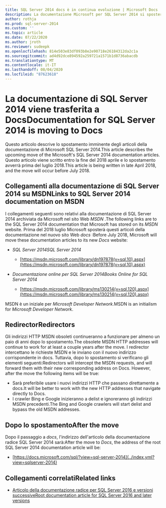```yaml
---
title: SQL Server 2014 docs è in continua evoluzione | Microsoft Docs
description: La documentazione Microsoft per SQL Server 2014 si sposterà prima del luglio 2018, da MSDN a qui in docs.
author: rothja
ms.prod: sql-server-2014
ms.custom: ''
ms.topic: article
ms.date: 07/22/2020
ms.author: jroth
ms.reviewer: sudeepk
ms.openlocfilehash: 814e503e83df093b8e2e90718e26184312da2c1a
ms.sourcegitcommit: ad4d92dce894592a259721a1571b1d8736abacdb
ms.translationtype: MT
ms.contentlocale: it-IT
ms.lasthandoff: 08/04/2020
ms.locfileid: "87623618"
---
```

# <a name="documentation-for-sql-server-2014-is-moving-to-docs"></a><span data-ttu-id="a7374-103">La documentazione di SQL Server 2014 viene trasferita a Docs</span><span class="sxs-lookup"><span data-stu-id="a7374-103">Documentation for SQL Server 2014 is moving to Docs</span></span>

<span data-ttu-id="a7374-104">Questo articolo descrive lo spostamento imminente degli articoli della documentazione di Microsoft SQL Server 2014.</span><span class="sxs-lookup"><span data-stu-id="a7374-104">This article describes the upcoming move of the Microsoft's SQL Server 2014 documentation articles.</span></span> <span data-ttu-id="a7374-105">Questo articolo viene scritto entro la fine del 2018 aprile e lo spostamento avverrà prima del luglio 2018.</span><span class="sxs-lookup"><span data-stu-id="a7374-105">This article is being written in late April 2018, and the move will occur before July 2018.</span></span>

## <a name="links-to-sql-server-2014-documentation-on-msdn"></a><span data-ttu-id="a7374-106">Collegamenti alla documentazione di SQL Server 2014 su MSDN</span><span class="sxs-lookup"><span data-stu-id="a7374-106">Links to SQL Server 2014 documentation on MSDN</span></span>

<span data-ttu-id="a7374-107">I collegamenti seguenti sono relativi alla documentazione di SQL Server 2014 archiviata da Microsoft nel sito Web *MSDN* .</span><span class="sxs-lookup"><span data-stu-id="a7374-107">The following links are to the SQL Server 2014 documentation that Microsoft has stored on its *MSDN* website.</span></span> <span data-ttu-id="a7374-108">Prima del 2018 luglio Microsoft sposterà questi articoli della documentazione nel nuovo sito Web *docs* :</span><span class="sxs-lookup"><span data-stu-id="a7374-108">Before July 2018, Microsoft will move these documentation articles to its new *Docs* website:</span></span>

- <span data-ttu-id="a7374-109">*SQL Server 2014*</span><span class="sxs-lookup"><span data-stu-id="a7374-109">*SQL Server 2014*</span></span>
    - [https://msdn.microsoft.com/library/dn197878(v=sql.10).aspx](https://msdn.microsoft.com/library/dn197878(v=sql.10).aspx)

- <span data-ttu-id="a7374-110">*Documentazione online per SQL Server 2014*</span><span class="sxs-lookup"><span data-stu-id="a7374-110">*Books Online for SQL Server 2014*</span></span>
    - [https://msdn.microsoft.com/library/ms130214(v=sql.120).aspx](https://msdn.microsoft.com/library/ms130214(v=sql.120).aspx)

<span data-ttu-id="a7374-111">MSDN è un iniziale per *Microsoft Developer Network*.</span><span class="sxs-lookup"><span data-stu-id="a7374-111">MSDN is an initialism for *Microsoft Developer Network*.</span></span>


## <a name="redirectors"></a><span data-ttu-id="a7374-112">Redirector</span><span class="sxs-lookup"><span data-stu-id="a7374-112">Redirectors</span></span>

<span data-ttu-id="a7374-113">Gli indirizzi HTTP MSDN obsoleti continueranno a funzionare per almeno un paio di anni dopo lo spostamento.</span><span class="sxs-lookup"><span data-stu-id="a7374-113">The obsolete MSDN HTTP addresses will continue to work for at least a couple years after the move.</span></span> <span data-ttu-id="a7374-114">I redirector intercettano le richieste MSDN e le inviano con il nuovo indirizzo corrispondente in docs. Tuttavia, dopo lo spostamento si verificano gli elementi seguenti:</span><span class="sxs-lookup"><span data-stu-id="a7374-114">Redirectors will intercept the MSDN requests, and will forward them with their new corresponding address on Docs. However, after the move the following items will be true:</span></span>

- <span data-ttu-id="a7374-115">Sarà preferibile usare i nuovi indirizzi HTTP che passano direttamente a docs.</span><span class="sxs-lookup"><span data-stu-id="a7374-115">It will be better to work with the new HTTP addresses that navigate directly to Docs.</span></span>
- <span data-ttu-id="a7374-116">I crawler Bing e Google inizieranno a delist e ignoreranno gli indirizzi MSDN precedenti.</span><span class="sxs-lookup"><span data-stu-id="a7374-116">The Bing and Google crawlers will start delist and bypass the old MSDN addresses.</span></span>


## <a name="after-the-move"></a><span data-ttu-id="a7374-117">Dopo lo spostamento</span><span class="sxs-lookup"><span data-stu-id="a7374-117">After the move</span></span>

<span data-ttu-id="a7374-118">Dopo il passaggio a *docs*, l'indirizzo dell'articolo della documentazione radice SQL Server 2014 sarà:</span><span class="sxs-lookup"><span data-stu-id="a7374-118">After the move to *Docs*, the address of the root SQL Server 2014 documentation article will be:</span></span>

- [https://docs.microsoft.com/sql/?view=sql-server-2014](../index.yml?view=sqlserver-2014)


## <a name="related-links"></a><span data-ttu-id="a7374-119">Collegamenti correlati</span><span class="sxs-lookup"><span data-stu-id="a7374-119">Related links</span></span>

- [<span data-ttu-id="a7374-120">Articolo della documentazione radice per SQL Server 2016 e versioni successive</span><span class="sxs-lookup"><span data-stu-id="a7374-120">Root documentation article for SQL Server 2016 and later versions</span></span>](https://docs.microsoft.com/sql/?view=sql-server-2016)

